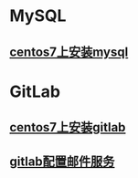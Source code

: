 # MySQL
## [centos7上安装mysql](https://github.com/chengpeng2015/mysql/wiki/centos7%E4%B8%8A%E5%AE%89%E8%A3%85mysql)


# GitLab
## [centos7上安装gitlab](https://github.com/chengpeng2015/Jenkins-case/wiki/centos7%E4%B8%8A%E5%AE%89%E8%A3%85gitlab)
## [gitlab配置邮件服务](https://github.com/chengpeng2015/Jenkins-case/wiki/gitlab%E9%85%8D%E7%BD%AE%E9%82%AE%E4%BB%B6%E6%9C%8D%E5%8A%A1)
